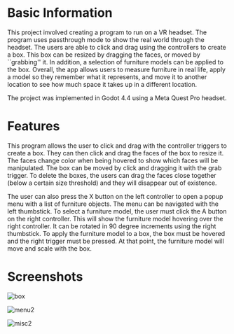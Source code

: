 # Basic Information

This project involved creating a program to run on a VR headset. The program uses passthrough mode to show the real world through the headset. The users are able to click and drag using the controllers to create a box. This box can be resized by dragging the faces, or moved by ``grabbing'' it. In addition, a selection of furniture models can be applied to the box. Overall, the app allows users to measure furniture in real life, apply a model so they remember what it represents, and move it to another location to see how much space it takes up in a different location.

The project was implemented in Godot 4.4 using a Meta Quest Pro headset.

# Features

This program allows the user to click and drag with the controller triggers to create a box. They can then click and drag the faces of the box to resize it. The faces change color when being hovered to show which faces will be manipulated. The box can be moved by click and dragging it with the grab trigger. To delete the boxes, the users can drag the faces close together (below a certain size threshold) and they will disappear out of existence.

The user can also press the X button on the left controller to open a popup menu with a list of furniture objects. The menu can be navigated with the left thumbstick. To select a furniture model, the user must click the A button on the right controller. This will show the furniture model hovering over the right controller. It can be rotated in 90 degree increments using the right thumbstick. To apply the furniture model to a box, the box must be hovered and the right trigger must be pressed. At that point, the furniture model will move and scale with the box.

# Screenshots

![box](https://github.com/user-attachments/assets/c410b85f-3c96-4e10-a9c1-7c0af7ca4744)

![menu2](https://github.com/user-attachments/assets/ebe84ec3-937a-4e1f-a134-32cc6a9f8dd0)


![misc2](https://github.com/user-attachments/assets/dd564412-8047-4586-b056-31535c17c2f8)

